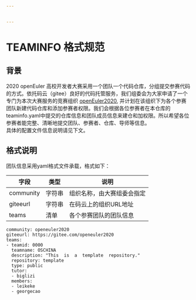 ```yaml
---


---
```


<h1 id="teaminfo-格式规范">TEAMINFO 格式规范</h1>
<h2 id="背景">背景</h2>
<p>2020 openEuler 高校开发者大赛采用一个团队一个代码仓库，分组提交参赛代码的方式。依托码云（gitee）良好的代码托管服务，我们组委会为大家申请了一个专门为本次大赛服务的竞赛组织 <a href="https://gitee.com/openeuler2020">openEuler2020</a>, 并计划在该组织下为各个参赛团队新建代码仓库和添加参赛者权限。我们会根据各位参赛者在本仓库的teaminfo.yaml中提交的仓库信息和团队成员信息来建仓和加权限。所以希望各位参赛者能完整、清晰地提交团队、参赛者、仓库、导师等信息。<br>
具体的配置文件信息说明请见下文。</p>
<h2 id="格式说明">格式说明</h2>
<p>团队信息采用yaml格式文件承载，格式如下：</p>

<table>
<thead>
<tr>
<th>字段</th>
<th>类型</th>
<th>说明</th>
</tr>
</thead>
<tbody>
<tr>
<td>community</td>
<td>字符串</td>
<td>组织名称，由大赛组委会指定</td>
</tr>
<tr>
<td>giteeurl</td>
<td>字符串</td>
<td>在码云上的组织URL地址</td>
</tr>
<tr>
<td>teams</td>
<td>清单</td>
<td>各个参赛团队的团队信息</td>
</tr>
</tbody>
</table><pre><code>community: openeuler2020
giteeurl: https://gitee.com/openeuler2020
teams:
- teamid: 0000
  teamname: OSCHINA
  description: "This  is  a  template  repository."
  repository: template
  type: public
  tutor:
  - biglizi
  members:
  - leikeke
  - georgecao
</code></pre>

